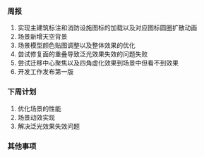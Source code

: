 ### 周报

1. 实现主建筑标注和消防设施图标的加载以及对应图标圆圈扩散动画
2. 场景新增天空背景
3. 场景模型颜色贴图调整以及整体效果的优化
4. 尝试修复面的重叠导致泛光效果失效的问题失败
5. 尝试迁移中心聚焦以及四角虚化效果到场景中但看不到效果
6. 开发工作发布第一版

### 下周计划

1. 优化场景的性能
2. 场景动效实现
3. 解决泛光效果失效问题

### 其他事项